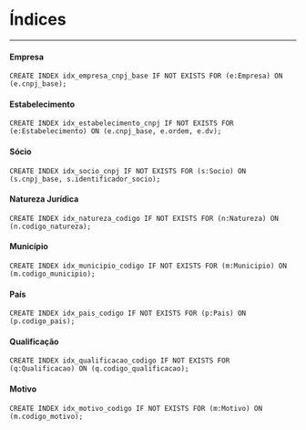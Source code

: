 # Índices

---


#### **Empresa**
```cypher
CREATE INDEX idx_empresa_cnpj_base IF NOT EXISTS FOR (e:Empresa) ON (e.cnpj_base);
```

#### **Estabelecimento**
```cypher
CREATE INDEX idx_estabelecimento_cnpj IF NOT EXISTS FOR (e:Estabelecimento) ON (e.cnpj_base, e.ordem, e.dv);
```

#### **Sócio**
```cypher
CREATE INDEX idx_socio_cnpj IF NOT EXISTS FOR (s:Socio) ON (s.cnpj_base, s.identificador_socio);
```

#### **Natureza Jurídica**
```cypher
CREATE INDEX idx_natureza_codigo IF NOT EXISTS FOR (n:Natureza) ON (n.codigo_natureza);
```

#### **Município**
```cypher
CREATE INDEX idx_municipio_codigo IF NOT EXISTS FOR (m:Municipio) ON (m.codigo_municipio);
```

#### **País**
```cypher
CREATE INDEX idx_pais_codigo IF NOT EXISTS FOR (p:Pais) ON (p.codigo_pais);
```

#### **Qualificação**
```cypher
CREATE INDEX idx_qualificacao_codigo IF NOT EXISTS FOR (q:Qualificacao) ON (q.codigo_qualificacao);
```

#### **Motivo**
```cypher
CREATE INDEX idx_motivo_codigo IF NOT EXISTS FOR (m:Motivo) ON (m.codigo_motivo);
```

